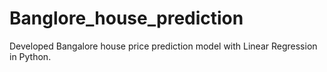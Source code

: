 # Banglore_house_prediction
Developed Bangalore house price prediction model with Linear Regression in Python.
